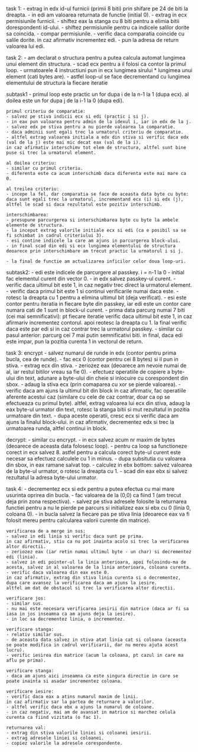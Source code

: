 task 1:
    - extrag in edx id-ul furnicii (primii 8 biti) prin shifare pe 24 de biti la dreapta.
    - in edi am valoarea returnata de functie (initial 0).
    - extrag in ecx permisiunile furnicii.
    - shiftez eax la stanga cu 8 biti pentru a elimia bitii dorespondenti id-ului.
    - shiftez permisiunile pentru ca indicele salilor dorite sa coincida.
    - compar permisiunile.
    - verific daca comparatia coincide cu salile dorite.
    in caz afirmativ incrementez edi.
    - pun la adresa de return valoarea lui edi.

task 2:
    - am declarat o structura pentru a putea calcula automat lungimea unui element din structura.
    - scad ecx pentru a il folosi ca contor la primul loop.
    - urmatoarele 4 instructiuni pun in ecx lungimea sirului * lungimea unui element (cati bytes are).
    - astfel loop-ul se face decrementand cu lungimea elementului de structura la fiecare iteratie

subtask1
    - primul loop este practic un for dupa i de la n-1 la 1 (dupa ecx).
    al doilea este un for dupa j de la i-1 la 0 (dupa edi).

    primul criteriu de comparatie:
    - salvez pe stiva indicii ecx si edi (practic i si j).
    - in eax pun valoarea pentru admin de la idexul i, iar in edx de la j.
    - salvez edx pe stiva pentru a nu pierde valoarea la comparatie.
    - daca adminii sunt egali trec la urmatorul criteriu de comparatie.
    - altfel extrag valoarea initiala a edx din stiva si verific daca edx (val de la j) este mai mic decat eax (val de la i).
    in caz afirmativ interschimv tot elem de structura, altfel sunt bine puse si trec la urmatorul element.

    al doilea criteriu:
    - similar cu primul criteriu.
    - diferenta este ca acum interschimb daca diferenta este mai mare ca 0.

    al treilea criteriu:
    - incepe la fel, dar comparatia se face de aceasta data byte cu byte:
    daca sunt egali trec la urmatorul, incrementand ecx (i) si edx (j), altfel le scad si daca rezultatul este pozitiv interschimb.
    
    interschimbarea:
    - presupune parcurgerea si interschimbarea byte cu byte la ambele elemente de structura.
    - la inceput extrag valorile initiale ecx si edi (ca e posibil sa se fi schimbat in cadrul criteriului 3).
    - esi contine indicele la care am ajuns in parcurgerea block-ului.
    - in final scad din edi si ecx lungimea elementului de structura deoarece prin interschimbare am trecut practic la urmatorul i si j.

    - la final de functie am actualizarea inficilor celor doua loop-uri.

subtask2:
    - edi este indicele de parcurgere al passkey. i = n-1 la 0
    - initial fac elementul curent din vector 0.
    - in edx salvez passkey-ul curent.
    - verific daca ultimul bit este 1, in caz negativ trec direct la urmatorul element.
    - verific daca primul bit este 1 si continui verificarile numai daca este.
    - rotesc la dreapta cu 1 pentru a elimina ultimul bit (deja verificat).
    - esi este contor pentru iteratia in fiecare byte din passkey, iar edi este un contor care numara cati de 1 sunt in block-ul curent.
    - prima data parcurg numai 7 biti (cei mai semnificativi):
    pt fiecare iteratie verific daca ultimul bit este 1, in caz afirmariv incrementez contorul.
    apoi reotesc la dreapta cu 1.
    la final verific daca este par edi si in caz contrar trec la urmatorul passkey.
    - similar cu pasul anterior: parcurg cei 7 mai putin semnificativi biti.
    in final, daca edi este impar, pun la pozitia curenta 1 in vectorul de return.

task 3:
encrypt
    - salvez numarul de runde in edx (contor pentru prima bucla, cea de runde).
    - fac ecx 0 (contor pentru cei 8 bytes) si il pun in stiva.
    - extrag ecx din stiva.
    - zeriozez eax (deoarece am nevoie numai de al, iar restul bitilor vreau sa fie 0).
    - efectuez operatiile de copiere a byte-ului din text, adunare a byte-ului din cheie si inlocuire cu corespondent din sbox.
    - adaug la stiva ecx (prin comaparea cu xor se pierde valoarea).
    - verific daca am ajuns la ultimul bit din block
    in caz afirmativ, fac operatiile aferente acestui caz (similare cu cele de caz contrar, doar ca op se efectueaza cu primul byte).
    altfel, extrag valoarea lui ecx din stiva, adaug la eax byte-ul urmator din text, rotesc la stanga bitii si mut rezultatul in pozitia urmatoare din text.
    - dupa aceste operatii, cresc ecx si verific daca am ajuns la finalul block-ului.
    in caz afirmativ, decrementez edx si trec la urmatoarea runda, altfel continui in block.

decrypt:
    - similar cu encrypt.
    - in ecx salvez acum nr maxim de bytes (deoarece de aceasta data folosesc loop).
    - pentru ca loop sa functioneze corect in ecx salvez 8.
    astfel pentru a calcula corect byte-ul curent este necesar sa efectuez calculele cu 1 in minus.
    - dupa subsitutia cu valoarea din sbox, in eax ramane salvat top.
    - calculez in ebx bottom: salvez valoarea de la byte-ul urmator, o rotesc la dreapta cu 1.
    - scad din eax ebx si salvez rezultatul la adresa byte-ului urmator.

task 4:
    - decrementez ecx si edx pentru a putea efectua cu mai mare usurinta oprirea din bucla.
    - fac valoarea de la (0,0) ca fiind 1 (am trecut deja prin zona respectiva).
    - salvez pe stiva adresele folosite la returnarea functiei pentru a nu le pierde pe parcurs si initializez eax si ebx cu 0 (linia 0, coloana 0).
    - in bucla salvez la fiecare pas pe stiva linia (deoarece eax va fi folosit mereu pentru calcularea valorii curente din matrice).

    verificarea de a merge in sus:
    - salvez in edi linia si verific daca sunt pe prima.
    in caz afirmativ, stiu ca nu pot inainta acolo si trec la verificarea altor directii.
    - zeriozez eax (iar retin numai ultimul byte - un char) si decrementez edi (linia).
    - salvez in edi pointer-ul la linia anterioara, apoi folosindu-ma de acesta, salvez in al valoarea de la linia anterioara, coloana curenta.
    - verific daca valoarea din eax este 0.
    in caz afirmativ, extrag din stiva linia curenta si o decrementez, dupa care avansez la verificarea daca am ajuns la iesire.
    altfel am dat de obstacol si trec la verificarea altor directii.

    verificare jos:
    - similar sus.
    - nu mai este necesara verificarea iesirii din matrice (daca ar fi sa iasa in jos inseamna ca am ajuns deja la iesire).
    - in loc sa decrementez linia, o incrementez.

    verificare stanga:
    - relativ similar sus.
    - de aceasta data salvez in stiva atat linia cat si coloana (aceasta se poate modifica in cadrul verificarii, dar nu mereu ajuta acest lucru).
    - verific iesirea din matrice (acum la coloana, pt cazul in care ma aflu pe prima).
    
    verificare stanga:
    - daca am ajuns aici inseamna ca este singura directie in care se poate inainta si asadar incrementez coloana.

    verificare iesire:
    - verific daca eax a atins numarul maxim de linii.
    in caz afirmativ sar la partea de returnare a valorilor.
    - altfel verific daca ebx a ajuns la numarul de coloane.
    - in caz negativ, mai am de avansat in matrice si marchez celula curenta ca fiind vizitata (o fac 1).

    returnarea val:
    - extrag din stiva valorile liniei si coloanei iesirii.
    - extrag adresele liniei si coloanei.
    - copiez valorile la adresele corespondente.